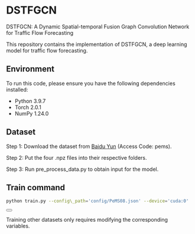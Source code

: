 # DSTFGCN

DSTFGCN: A Dynamic Spatial-temporal Fusion Graph Convolution Network for Traffic Flow Forecasting

This repository contains the implementation of DSTFGCN, a deep learning model for traffic flow forecasting.

## Environment

To run this code, please ensure you have the following dependencies installed:

* Python 3.9.7
* Torch 2.0.1
* NumPy 1.24.0

## Dataset

Step 1: Download the dataset from [Baidu Yun](https://pan.baidu.com/s/1l6IA3PqRDYTsCsLr00n7Lw?pwd=pems) (Access Code: pems).

Step 2: Put the four .npz files into their respective folders.

Step 3: Run pre\_process\_data.py to obtain input for the model.

## Train command

```bash
python train.py --config\_path='config/PeMS08.json' --device='cuda:0'
```

<button class="copy-btn" onclick="navigator.clipboard.writeText('python train.py --config\_path=\\\\'config/PeMS08.json\\\\' --device=\\\\'cuda:0\\\\'')"></button>

Training other datasets only requires modifying the corresponding variables.



## 

